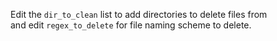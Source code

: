 Edit the `dir_to_clean` list to add directories to delete files from<br/>
and edit `regex_to_delete` for file naming scheme to delete.
